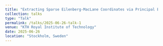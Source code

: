 ```yaml
---
title: "Extracting Sparse Eilenberg-MacLane Coordinates via Principal Bundles"
collection: talks
type: "Talk"
permalink: /talks/2025-06-26-talk-1
venue: "KTH Royal Institute of Technology"
date: 2025-06-26
location: "Stockholm, Sweden"
---
```

